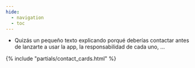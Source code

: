 ```yaml
---
hide:
  - navigation
  - toc
---
```


- Quizás un pequeño texto explicando porqué deberías contactar antes de lanzarte a usar la app, la responsabilidad de cada uno, ...

{% include "partials/contact_cards.html" %}
